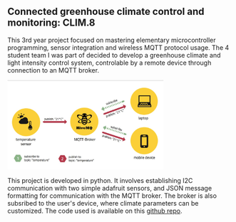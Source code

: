 ## Connected greenhouse climate control and monitoring: CLIM.8 

This 3rd year project focused on mastering elementary microcontroller programming, sensor integration and wireless MQTT protocol usage. The 4 student team I was part of decided to develop a greenhouse climate and light intensity control system, controlable by a remote device through connection to an MQTT broker. 

 <img src="mbed.jpg" alt="Smiley face" height="200" width="350">  

This project is developed in python. It involves establishing I2C communication with two simple adafruit sensors, and JSON message formatting for communication with the MQTT broker. The broker is also subsribed to the user's device, where climate parameters can be customized. The code used is available on this [github repo](https://github.com/guigzzz/Embedded-Project).

